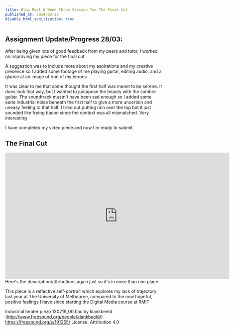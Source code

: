 ```yaml
---
title: Blog Post 6 Week Three Session Two The Final Cut
published_at: 2024-03-27
disable_html_sanitization: true
---
```

## Assignment Update/Progress 28/03: 
After being given lots of good feedback from my peers and tutor, I worked on improving my piece for the final cut

A suggestion was to include more about my aspirations and my creative presence so I added some footage of me playing guitar, editing audio, and a glance at an image of one of my heroes

It was clear to me that some thought the first half was meant to be serene. It does look that way, but I wanted to juxtapose the beauty with the sombre guitar. The soundtrack mustn't have been sad enough so I added some eerie industrial noise beneath the first half to give a more uncertain and uneasy feeling to that half. I tried out putting rain over the top but it just sounded like frying bacon since the context was all mismatched. Very interesting

I have completed my video piece and now I'm ready to submit.

## The Final Cut
<iframe width="720" height="406" src="https://www.youtube.com/embed/jXm4Edh5k4c" title="Self Portrait for DMS1" frameborder="0" allow="accelerometer; autoplay; clipboard-write; encrypted-media; gyroscope; picture-in-picture; web-share" referrerpolicy="strict-origin-when-cross-origin" allowfullscreen></iframe>
Here's the description/attributions again just so it's in more than one place

This piece is a reflective self-portrait which explores my lack of trajectory last year at The University of Melbourne, compared to the now hopeful, positive feelings I have since starting the Digital Media course at RMIT

Industrial heater piezo 130219_00.flac by klankbeeld (http://www.freesound.org/people/klankbeeld/)
https://freesound.org/s/191355/ 
License: Attribution 4.0